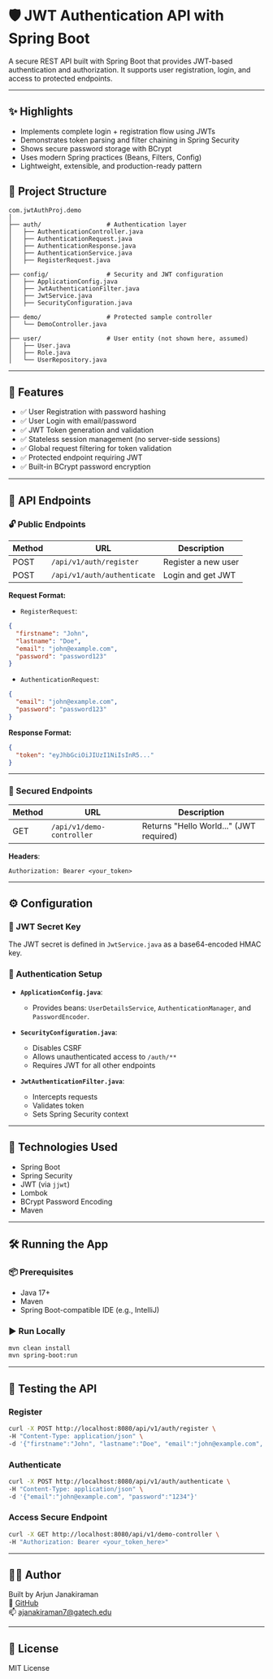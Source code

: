 # 🛡️ JWT Authentication API with Spring Boot

A secure REST API built with Spring Boot that provides JWT-based authentication and authorization. It supports user registration, login, and access to protected endpoints.

---

## ✨ Highlights

- Implements complete login + registration flow using JWTs
- Demonstrates token parsing and filter chaining in Spring Security
- Shows secure password storage with BCrypt
- Uses modern Spring practices (Beans, Filters, Config)
- Lightweight, extensible, and production-ready pattern

## 📁 Project Structure

```
com.jwtAuthProj.demo
│
├── auth/                  # Authentication layer
│   ├── AuthenticationController.java
│   ├── AuthenticationRequest.java
│   ├── AuthenticationResponse.java
│   ├── AuthenticationService.java
│   ├── RegisterRequest.java
│
├── config/                # Security and JWT configuration
│   ├── ApplicationConfig.java
│   ├── JwtAuthenticationFilter.java
│   ├── JwtService.java
│   ├── SecurityConfiguration.java
│
├── demo/                  # Protected sample controller
│   └── DemoController.java
│
├── user/                  # User entity (not shown here, assumed)
│   ├── User.java
│   ├── Role.java
│   └── UserRepository.java
```

---

## 🚀 Features

- ✅ User Registration with password hashing
- ✅ User Login with email/password
- ✅ JWT Token generation and validation
- ✅ Stateless session management (no server-side sessions)
- ✅ Global request filtering for token validation
- ✅ Protected endpoint requiring JWT
- ✅ Built-in BCrypt password encryption

---

## 🧪 API Endpoints

### 🔓 Public Endpoints

| Method | URL                       | Description              |
|--------|---------------------------|--------------------------|
| POST   | `/api/v1/auth/register`   | Register a new user      |
| POST   | `/api/v1/auth/authenticate` | Login and get JWT      |

**Request Format:**
- `RegisterRequest`: 
```json
{
  "firstname": "John",
  "lastname": "Doe",
  "email": "john@example.com",
  "password": "password123"
}
```

- `AuthenticationRequest`: 
```json
{
  "email": "john@example.com",
  "password": "password123"
}
```

**Response Format:**
```json
{
  "token": "eyJhbGciOiJIUzI1NiIsInR5..."
}
```

---

### 🔐 Secured Endpoints

| Method | URL                          | Description                    |
|--------|------------------------------|--------------------------------|
| GET    | `/api/v1/demo-controller`    | Returns "Hello World..." (JWT required) |

**Headers**:
```
Authorization: Bearer <your_token>
```

---

## ⚙️ Configuration

### 🔐 JWT Secret Key

The JWT secret is defined in `JwtService.java` as a base64-encoded HMAC key.

### 🔧 Authentication Setup

- **`ApplicationConfig.java`**:
  - Provides beans: `UserDetailsService`, `AuthenticationManager`, and `PasswordEncoder`.

- **`SecurityConfiguration.java`**:
  - Disables CSRF
  - Allows unauthenticated access to `/auth/**`
  - Requires JWT for all other endpoints

- **`JwtAuthenticationFilter.java`**:
  - Intercepts requests
  - Validates token
  - Sets Spring Security context

---

## 🧰 Technologies Used

- Spring Boot
- Spring Security
- JWT (via `jjwt`)
- Lombok
- BCrypt Password Encoding
- Maven

---

## 🛠️ Running the App

### 📦 Prerequisites
- Java 17+
- Maven
- Spring Boot-compatible IDE (e.g., IntelliJ)

### ▶️ Run Locally
```bash
mvn clean install
mvn spring-boot:run
```

---

## 🧪 Testing the API

### Register
```bash
curl -X POST http://localhost:8080/api/v1/auth/register \
-H "Content-Type: application/json" \
-d '{"firstname":"John", "lastname":"Doe", "email":"john@example.com", "password":"1234"}'
```

### Authenticate
```bash
curl -X POST http://localhost:8080/api/v1/auth/authenticate \
-H "Content-Type: application/json" \
-d '{"email":"john@example.com", "password":"1234"}'
```

### Access Secure Endpoint
```bash
curl -X GET http://localhost:8080/api/v1/demo-controller \
-H "Authorization: Bearer <your_token_here>"
```

---

## 👨‍💻 Author

Built by Arjun Janakiraman  
🔗 [GitHub](https://github.com/arjunj05)  
📫 ajanakiraman7@gatech.edu

---

## 📜 License

MIT License
